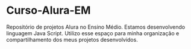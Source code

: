 # Curso-Alura-EM

Repositório de projetos Alura no Ensino Médio.
Estamos desenvolvendo linguagem Java Script.
Utilizo esse espaço para minha organização e compartilhamento dos meus projetos desenvolvidos.

